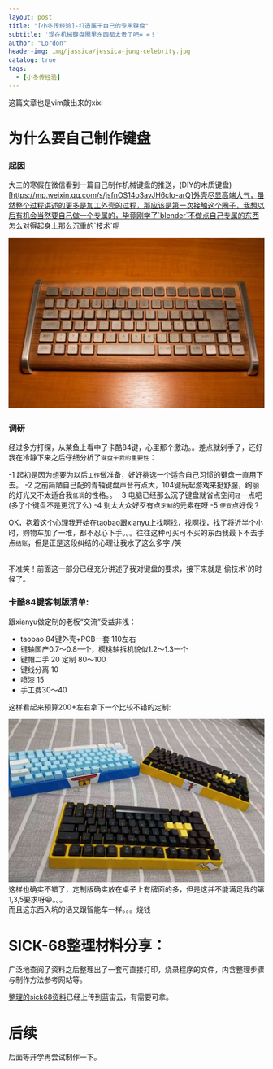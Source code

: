 ```yaml
---
layout: post
title: "[小冬传经验]-打造属于自己的专用键盘"
subtitle: '现在机械键盘圈里东西都太贵了吧= =！'
author: "Lordon"
header-img: img/jassica/jessica-jung-celebrity.jpg
catalog: true
tags:
  - [小冬传经验]
---
```

这篇文章也是vim敲出来的xixi

# 为什么要自己制作键盘 
### 起因 
大三的寒假在微信看到一篇自己制作机械键盘的推送，(DIY的木质键盘)[https://mp.weixin.qq.com/s/jsfnOS14o3avJH6cIo-arQ]外壳尽显高端大气，虽然整个过程讲述的更多是加工外壳的过程，那应该是第一次接触这个圈子，我想以后有机会当然要自己做一个专属的，毕竟刚学了`blender`不做点自己专属的东西怎么对得起身上那么沉重的`技术`呢
<center><img src="/img/200319image/keyboard1.jpg"> </center>


### 调研 
经过多方打探，从某鱼上看中了卡酷84键，心里那个激动。。差点就剁手了，还好我在冷静下来之后仔细分析了`键盘于我的重要性`：

-1 起初是因为想要为以后`工作`做准备，好好挑选一个适合自己习惯的键盘一直用下去。
-2 之前简陋自己配的青轴键盘声音有点大，104键玩起游戏来挺舒服，绚丽的灯光又不太适合我`低调`的性格。。
-3 电脑已经那么沉了键盘就省点空间`轻`一点吧(多了个键盘不是更沉了么)
-4 别太大众好歹有点`定制`的元素在呀
-5 `便宜`点好伐？

OK，抱着这个心理我开始在taobao跟xianyu上找啊找，找啊找，找了将近半个小时，购物车加了一堆，都不忍心下手。。。往往这种可买可不买的东西我最下不去手点`结账`，但是正是这段纠结的心理让我水了这么多字 /笑

<br>
不准笑！前面这一部分已经充分讲述了我对键盘的要求，接下来就是`偷技术`的时候了。

### 卡酷84键客制版清单:
跟xianyu做定制的老板“交流”受益非浅：
- taobao 84键外壳+PCB一套 110左右
- 键轴国产0.7～0.8一个，樱桃轴拆机貌似1.2～1.3一个
- 键帽二手 20  定制 80～100
- 键线分离 10
- 喷漆 15
- 手工费30～40

这样看起来预算200+左右拿下一个比较不错的定制:
<center><img src="/img/200319image/keyboard2.jpg"> </center>
这样也确实不错了，定制版确实放在桌子上有牌面的多，但是这并不能满足我的第1,3,5要求呀😁。。。
<br>
而且这东西入坑的话又跟智能车一样。。。烧钱

# SICK-68整理材料分享：
广泛地查阅了资料之后整理出了一套可直接打印，烧录程序的文件，内含整理步骤与制作方法参考网站等。<br>


[整理的sick68资料](https://www.lanzous.com/iasj0bi)已经上传到蓝宙云，有需要可拿。


<!--TODO--> 
# 后续
后面等开学再尝试制作一下。 
#
